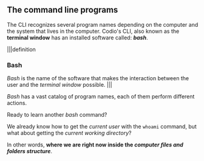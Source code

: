 ## The command line programs

The CLI recognizes several program names depending on the computer and the system that lives in the computer. Codio's CLI, also known as the __terminal window__ has an installed software called: __*bash*__.

|||definition
### Bash

_Bash_ is the name of the software that makes the interaction between the user and the _terminal window_ possible.
|||

_Bash_ has a vast catalog of program names, each of them perform different actions. 

Ready to learn another _bash_ command?

We already know how to get the _current user_ with the `whoami` command, but what about getting the _current working directory_? 

In other words, __where we are right now inside the *computer files and folders structure*__.